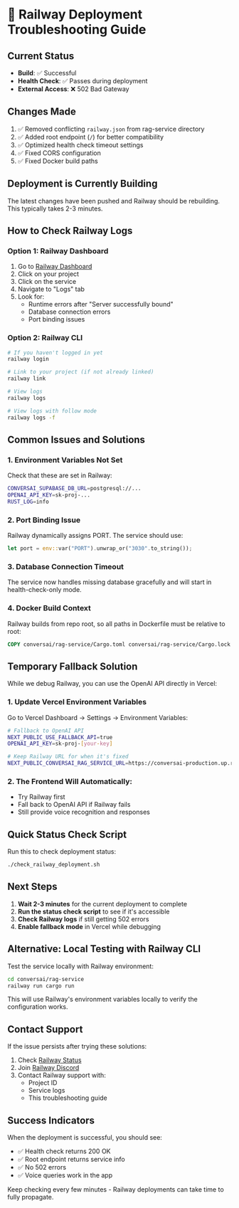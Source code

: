 # 🔧 Railway Deployment Troubleshooting Guide

## Current Status
- **Build**: ✅ Successful
- **Health Check**: ✅ Passes during deployment
- **External Access**: ❌ 502 Bad Gateway

## Changes Made
1. ✅ Removed conflicting `railway.json` from rag-service directory
2. ✅ Added root endpoint (`/`) for better compatibility
3. ✅ Optimized health check timeout settings
4. ✅ Fixed CORS configuration
5. ✅ Fixed Docker build paths

## Deployment is Currently Building
The latest changes have been pushed and Railway should be rebuilding. This typically takes 2-3 minutes.

## How to Check Railway Logs

### Option 1: Railway Dashboard
1. Go to [Railway Dashboard](https://railway.app/dashboard)
2. Click on your project
3. Click on the service
4. Navigate to "Logs" tab
5. Look for:
   - Runtime errors after "Server successfully bound"
   - Database connection errors
   - Port binding issues

### Option 2: Railway CLI
```bash
# If you haven't logged in yet
railway login

# Link to your project (if not already linked)
railway link

# View logs
railway logs

# View logs with follow mode
railway logs -f
```

## Common Issues and Solutions

### 1. Environment Variables Not Set
Check that these are set in Railway:
```bash
CONVERSAI_SUPABASE_DB_URL=postgresql://...
OPENAI_API_KEY=sk-proj-...
RUST_LOG=info
```

### 2. Port Binding Issue
Railway dynamically assigns PORT. The service should use:
```rust
let port = env::var("PORT").unwrap_or("3030".to_string());
```

### 3. Database Connection Timeout
The service now handles missing database gracefully and will start in health-check-only mode.

### 4. Docker Build Context
Railway builds from repo root, so all paths in Dockerfile must be relative to root:
```dockerfile
COPY conversai/rag-service/Cargo.toml conversai/rag-service/Cargo.lock ./
```

## Temporary Fallback Solution

While we debug Railway, you can use the OpenAI API directly in Vercel:

### 1. Update Vercel Environment Variables
Go to Vercel Dashboard → Settings → Environment Variables:

```bash
# Fallback to OpenAI API
NEXT_PUBLIC_USE_FALLBACK_API=true
OPENAI_API_KEY=sk-proj-[your-key]

# Keep Railway URL for when it's fixed
NEXT_PUBLIC_CONVERSAI_RAG_SERVICE_URL=https://conversai-production.up.railway.app
```

### 2. The Frontend Will Automatically:
- Try Railway first
- Fall back to OpenAI API if Railway fails
- Still provide voice recognition and responses

## Quick Status Check Script
Run this to check deployment status:
```bash
./check_railway_deployment.sh
```

## Next Steps

1. **Wait 2-3 minutes** for the current deployment to complete
2. **Run the status check script** to see if it's accessible
3. **Check Railway logs** if still getting 502 errors
4. **Enable fallback mode** in Vercel while debugging

## Alternative: Local Testing with Railway CLI

Test the service locally with Railway environment:
```bash
cd conversai/rag-service
railway run cargo run
```

This will use Railway's environment variables locally to verify the configuration works.

## Contact Support

If the issue persists after trying these solutions:
1. Check [Railway Status](https://railway.app/status)
2. Join [Railway Discord](https://discord.gg/railway)
3. Contact Railway support with:
   - Project ID
   - Service logs
   - This troubleshooting guide

## Success Indicators

When the deployment is successful, you should see:
- ✅ Health check returns 200 OK
- ✅ Root endpoint returns service info
- ✅ No 502 errors
- ✅ Voice queries work in the app

Keep checking every few minutes - Railway deployments can take time to fully propagate.